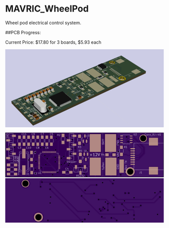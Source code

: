 MAVRIC_WheelPod
===============

Wheel pod electrical control system.

##PCB Progress:

Current Price: $17.80 for 3 boards, $5.93 each

![Board 3D](https://raw.githubusercontent.com/ISU-MAVRIC/MAVRIC_WheelPod/master/Hardware/Wheel%20Pod%20Board/Images/Wheel%20Pod%20Board%203d.png)

<img src="https://raw.githubusercontent.com/ISU-MAVRIC/MAVRIC_WheelPod/master/Hardware/Wheel%20Pod%20Board/Images/front%20osh.png" alt="'Wheel Pod Board Front"><br>
<img src="https://raw.githubusercontent.com/ISU-MAVRIC/MAVRIC_WheelPod/master/Hardware/Wheel%20Pod%20Board/Images/back%20osh.png" alt="Wheel Pod Board Back">
